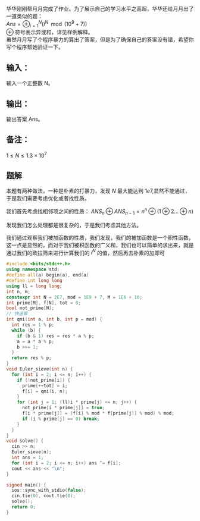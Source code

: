 华华刚刚帮月月完成了作业。为了展示自己的学习水平之高超，华华还给月月出了一道类似的题：  
$Ans=\oplus_{i=1}^N(i^N\mod(10^9+7))$  
$\oplus$ 符号表示异或和，详见样例解释。  
虽然月月写了个程序暴力的算出了答案，但是为了确保自己的答案没有错，希望你写个程序帮她验证一下。
## 输入：
输入一个正整数 N。

## 输出：
输出答案 Ans。

## 备注：
$1\le N\le 1.3\times10^7$

## 题解
本题有两种做法，一种是朴素的打暴力，发现 $N$ 最大能达到 $1e7$,显然不能通过，于是我们需要考虑优化或者找性质。

我们首先考虑找相邻项之间的性质：
$ANS_{n}\oplus ANS_{n-1}=n^n\oplus(1\oplus2\dots \oplus n)$

发现我们怎么处理都是很复杂的，于是我们考虑其他方法。

我们通过观察我们被加函数的性质，我们发现，我们的被加函数是一个积性函数，这一点是显然的，而对于我们被积函数的广义和，我们也可以简单的求出来，就是通过我们的欧拉筛来进行计算我们的 $i^N$ 的值，然后再去朴素的加即可

```cpp
#include <bits/stdc++.h>
using namespace std;
#define all(a) begin(a), end(a)
#define int long long
using ll = long long;
int n, m;
constexpr int N = 2E7, mod = 1E9 + 7, M = 1E6 + 10;
int prime[M], f[N], tot = 0;
bool not_prime[N];
// 快速幂
int qmi(int a, int b, int p = mod) {
  int res = 1 % p;
  while (b) {
    if (b & 1) res = res * a % p;
    a = a * a % p;
    b >>= 1;
  }
  return res % p;
}
void Euler_sieve(int n) {
  for (int i = 2; i <= n; i++) {
    if (!not_prime[i]) {
      prime[++tot] = i;
      f[i] = qmi(i, n);
    }
    for (int j = 1; (ll)i * prime[j] <= n; j++) {
      not_prime[i * prime[j]] = true;
      f[i * prime[j]] = (f[i] % mod * f[prime[j]] % mod) % mod;
      if (i % prime[j] == 0) break;
    }
  }
}
void solve() {
  cin >> n;
  Euler_sieve(n);
  int ans = 1;
  for (int i = 2; i <= n; i++) ans ^= f[i];
  cout << ans << "\n";
}

signed main() {
  ios::sync_with_stdio(false);
  cin.tie(0), cout.tie(0);
  solve();
  return 0;
}
```